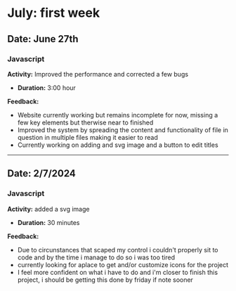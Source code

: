 # July: first week


## Date: June 27th

### Javascript
**Activity:** Improved the performance and corrected a few bugs
- **Duration:** 3:00 hour

**Feedback:**
- Website currently working but remains incomplete for now, missing a few key elements but therwise near to finished
- Improved the system by spreading the content and functionality of file in question in multiple files making it easier to read
- Currently working on adding and svg image and a button to edit titles
---
## Date: 2/7/2024

### Javascript
**Activity:** added a svg image
- **Duration:** 30 minutes

**Feedback:**
- Due to circunstances that scaped my control i couldn't properly sit to code and by the time i manage to do so i was too tired
- currently looking for  aplace to get and/or customize icons for the project
- I feel more confident on what i have to do and i'm closer to finish this project, i should be getting this done by friday if note sooner
